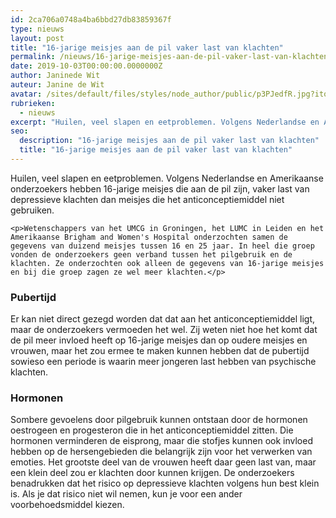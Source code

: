 ```yaml
---
id: 2ca706a0748a4ba6bbd27db83859367f
type: nieuws
layout: post
title: "16-jarige meisjes aan de pil vaker last van klachten"
permalink: /nieuws/16-jarige-meisjes-aan-de-pil-vaker-last-van-klachten/
date: 2019-10-03T00:00:00.0000000Z
author: Janinede Wit
auteur: Janine de Wit
avatar: /sites/default/files/styles/node_author/public/p3PJedfR.jpg?itok=ev1RPrZe
rubrieken:
  - nieuws
excerpt: "Huilen, veel slapen en eetproblemen. Volgens Nederlandse en Amerikaanse onderzoekers hebben 16-jarige meisjes die aan de pil zijn, vaker last van depressieve klachten dan meisjes die het anticonceptiemiddel niet gebruiken.  "
seo:
  description: "16-jarige meisjes aan de pil vaker last van klachten"
  title: "16-jarige meisjes aan de pil vaker last van klachten"
---
```

Huilen, veel slapen en eetproblemen. Volgens Nederlandse en Amerikaanse onderzoekers hebben 16-jarige meisjes die aan de pil zijn, vaker last van depressieve klachten dan meisjes die het anticonceptiemiddel niet gebruiken.  

    <p>Wetenschappers van het UMCG in Groningen, het LUMC in Leiden en het Amerikaanse Brigham and Women's Hospital onderzochten samen de gegevens van duizend meisjes tussen 16 en 25 jaar. In heel die groep vonden de onderzoekers geen verband tussen het pilgebruik en de klachten. Ze onderzochten ook alleen de gegevens van 16-jarige meisjes en bij die groep zagen ze wel meer klachten.</p>
<h3>Pubertijd</h3>
<p>Er kan niet direct gezegd worden dat dat aan het anticonceptiemiddel ligt, maar de onderzoekers vermoeden het wel. Zij weten niet hoe het komt dat de pil meer invloed heeft op 16-jarige meisjes dan op oudere meisjes en vrouwen, maar het zou ermee te maken kunnen hebben dat de pubertijd sowieso een periode is waarin meer jongeren last hebben van psychische klachten.</p>
<h3>Hormonen</h3>
<p>Sombere gevoelens door pilgebruik kunnen ontstaan door de hormonen oestrogeen en progesteron die in het anticonceptiemiddel zitten. Die hormonen verminderen de eisprong, maar die stofjes kunnen ook invloed hebben op de hersengebieden die belangrijk zijn voor het verwerken van emoties. Het grootste deel van de vrouwen heeft daar geen last van, maar een klein deel zou er klachten door kunnen krijgen. De onderzoekers benadrukken dat het risico op depressieve klachten volgens hun best klein is. Als je dat risico niet wil nemen, kun je voor een ander voorbehoedsmiddel kiezen.</p>  
